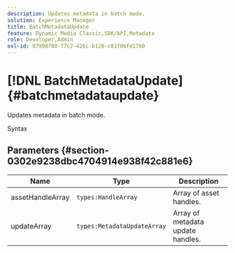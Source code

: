 ```yaml
---
description: Updates metadata in batch mode.
solution: Experience Manager
title: BatchMetadataUpdate
feature: Dynamic Media Classic,SDK/API,Metadata
role: Developer,Admin
exl-id: 07998708-f7c2-42bc-b128-c81f86fd1760
---
```

# [!DNL BatchMetadataUpdate]{#batchmetadataupdate}

Updates metadata in batch mode.

 Syntax 

## Parameters {#section-0302e9238dbc4704914e938f42c881e6}

|  Name  | Type  | Description  |
|---|---|---|
|  assetHandleArray  | `types:HandleArray`  | Array of asset handles.  |
|  updateArray  | `types:MetadataUpdateArray`  | Array of metadata update handles.  |
